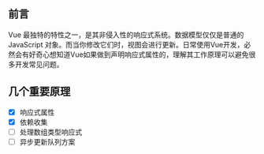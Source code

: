 ## 前言
Vue 最独特的特性之一，是其非侵入性的响应式系统。数据模型仅仅是普通的 JavaScript 对象。而当你修改它们时，视图会进行更新。日常使用Vue开发，必然会有好奇心想知道Vue如果做到声明响应式属性的，理解其工作原理可以避免很多开发常见问题。

## 几个重要原理
- [x] 响应式属性
- [x] 依赖收集
- [ ] 处理数组类型响应式
- [ ] 异步更新队列方案